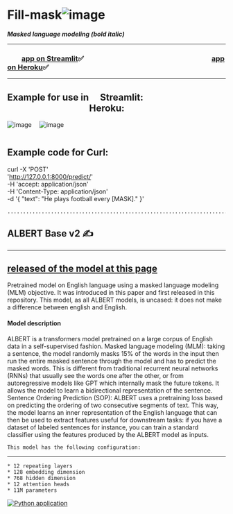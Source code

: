# Fill-mask![image](https://user-images.githubusercontent.com/80875367/150012330-38df6b01-bee5-4e6b-8def-a8b7abf28579.png)

___Masked language modeling (bold italic)___
__________
### &emsp;&emsp;<a href="https://share.streamlit.io/ekaterinavz/fillmask/uber_pickups.py">app on Streamlit</a>&#9989;&emsp;&emsp;&emsp;&emsp;&emsp;&emsp;&emsp;&emsp;&emsp;&emsp;&emsp;&emsp;&emsp;&emsp;&emsp;&emsp;&emsp;&emsp;<a href="https://fill-mask.herokuapp.com/docs">app on Heroku</a>&#9989;

----

## Example for use in &emsp;Streamlit: &emsp;&emsp;&emsp;&emsp;&emsp;&emsp;&emsp;&emsp;&emsp;Heroku:

![image](https://user-images.githubusercontent.com/80875367/150005724-29046fa2-8e0f-43f8-b59c-0bc8538e596f.png) 
&emsp;![image](https://user-images.githubusercontent.com/80875367/150077365-52318f18-c6cc-416d-b33a-9b105902bea8.png)
```
```
## Example code for Curl:
   curl -X 'POST' \
  'http://127.0.0.1:8000/predict/' \
  -H 'accept: application/json' \
  -H 'Content-Type: application/json' \
  -d '{
  "text": "He plays football every [MASK]."
   }'
```
...................................................................................................................................
```
   ## ALBERT Base v2 &#9997;
----
[released of the model at this page](https://huggingface.co/albert-base-v2)
----

   Pretrained model on English language using a masked language modeling (MLM) objective. It was introduced in
   this paper and first released in this repository. This model, as all ALBERT models, is uncased: it does not make a difference between english and English.


   #### Model description
  ALBERT is a transformers model pretrained on a large corpus of English data in a self-supervised fashion.
  Masked language modeling (MLM): taking a sentence, the model randomly masks 15% of the words in the input then run the entire masked sentence through the 
  model and has to       predict the masked words. This is different from traditional recurrent neural networks (RNNs) that usually see the words one after 
  the other, or from autoregressive models       like GPT which internally mask the future tokens. It allows the model to learn a bidirectional representation
  of the sentence.
  Sentence Ordering Prediction (SOP): ALBERT uses a pretraining loss based on predicting the ordering of two consecutive segments of text.
  This way, the model learns an inner representation of the English language that can then be used to extract features useful for downstream tasks: 
  if you have a dataset of labeled sentences for instance, you can train a standard classifier using the features produced by the ALBERT model as inputs.
```
This model has the following configuration:
```
__________________________________________________________________________________________________________________________________
	* 12 repeating layers
	* 128 embedding dimension
	* 768 hidden dimension
	* 12 attention heads
	* 11M parameters


[![Python application](https://github.com/EkaterinaVZ/fill-mask/actions/workflows/python-app.yml/badge.svg)](https://github.com/EkaterinaVZ/fill-mask/actions/workflows/python-app.yml)
